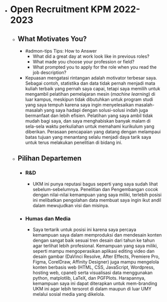 - # Open Recruitment KPM 2022-2023
	- ## What Motivates You?
		- #admon-tips Tips: How to Answer
			- What did a great day at work look like in previous roles?
			- What made you choose your profession or field?
			- What prompted you to apply for the role when you read the job description?
		- Kepuasan mengatasi rintangan adalah motivator terbesar saya. Sebagai contoh, statistika dan data tidak pernah menjadi mata kuliah terbaik yang pernah saya capai, tetapi saya memilih untuk mengambil pelatihan pemelajaran mesin (*machine learning*) di luar kampus, meskipun tidak dibutuhkan untuk program studi yang saya tempuh karena saya ingin menyelesaikan masalah-masalah yang saya hadapi dengan solusi-solusi indah juga bermanfaat dan lebih efisien. Pelatihan yang saya ambil tidak mudah bagi saya, dan saya menghabiskan banyak malam di sela-sela waktu perkuliahan untuk memahami kurikulum yang diberikan. Perasaan pencapaian yang datang dengan melampaui batas tujuan yang menantang selalu menjadi daya tarik saya untuk terus melakukan penelitian di bidang ini.
	- ## Pilihan Departemen
		- ### R&D
			- UKM ini punya reputasi bagus seperti yang saya sudah lihat sebelum-sebelumnya. Penelitian dan Pengembangan cocok dengan nilai-nilai kemampuan yang saya miliki, terlebih posisi ini melibatkan pengolahan data membuat saya ingin ikut andil dalam mewujudkan visi dan misinya.
		- ### Humas dan Media
			- Saya tertarik untuk posisi ini karena saya percaya kemampuan saya dalam memproduksi dan mendesain konten dengan sangat baik sesuai tren desain dari tahun ke tahun agar terlihat lebih profesional. Kemampuan yang saya miliki, seperti mampu mengoperasikan aplikasi editing video dan desain gambar (DaVinci Resolve, After Effects, Premiere Pro, Figma, CorelDraw, Affinity Designer) juga mampu mengelola konten berbasis web (HTML, CSS, JavaScript, Wordpress, hosting web, cpanel) serta visualisasi data menggunakan python, matplotlib, LaTeX, dan PGFPlots. Harapannya, kemampuan saya ini dapat diterapkan untuk mem-branding UKM ini agar lebih tersorot di dalam maupun di luar UMY melalui sosial media yang dikelola.